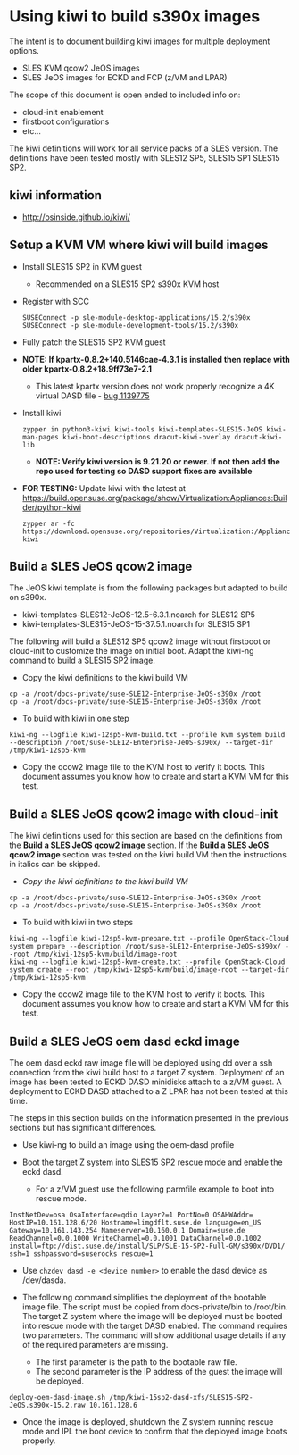 # Using kiwi to build s390x images

The intent is to document building kiwi images for multiple deployment options.

- SLES KVM qcow2 JeOS images
- SLES JeOS images for ECKD and FCP (z/VM and LPAR)

The scope of this document is open ended to included info on:

- cloud-init enablement
- firstboot configurations
- etc...

The kiwi definitions will work for all service packs of a SLES version.  The definitions have been tested mostly with SLES12 SP5, SLES15 SP1 SLES15 SP2.  

## kiwi information

- http://osinside.github.io/kiwi/

## Setup a KVM VM where kiwi will build images

- Install SLES15 SP2 in KVM guest
  - Recommended on a SLES15 SP2 s390x KVM host
- Register with SCC

  ```
  SUSEConnect -p sle-module-desktop-applications/15.2/s390x
  SUSEConnect -p sle-module-development-tools/15.2/s390x
  ```

- Fully patch the SLES15 SP2 KVM guest
- **NOTE: If kpartx-0.8.2+140.5146cae-4.3.1 is installed then replace with older kpartx-0.8.2+18.9ff73e7-2.1**
  - This latest kpartx version does not work properly recognize a 4K virtual DASD file - [bug 1139775](https://bugzilla.suse.com/show_bug.cgi?id=1139775)
- Install kiwi

  ```
  zypper in python3-kiwi kiwi-tools kiwi-templates-SLES15-JeOS kiwi-man-pages kiwi-boot-descriptions dracut-kiwi-overlay dracut-kiwi-lib
  ```
    - **NOTE: Verify kiwi version is 9.21.20 or newer. If not then add the repo used for testing so DASD support fixes are available**

- **FOR TESTING:** Update kiwi with the latest at https://build.opensuse.org/package/show/Virtualization:Appliances:Builder/python-kiwi

  ```
  zypper ar -fc https://download.opensuse.org/repositories/Virtualization:/Appliances:/Builder/SLE_15_SP2/ kiwi
  ```

## Build a SLES JeOS qcow2 image

The JeOS kiwi template is from the following packages but adapted to build on s390x.

- kiwi-templates-SLES12-JeOS-12.5-6.3.1.noarch for SLES12 SP5
- kiwi-templates-SLES15-JeOS-15-37.5.1.noarch for SLES15 SP1

The following will build a SLES12 SP5 qcow2 image without firstboot or cloud-init to customize the image on initial boot.  Adapt the kiwi-ng command to build a SLES15 SP2 image.

- Copy the kiwi definitions to the kiwi build VM

```
cp -a /root/docs-private/suse-SLE12-Enterprise-JeOS-s390x /root
cp -a /root/docs-private/suse-SLE15-Enterprise-JeOS-s390x /root
```

- To build with kiwi in one step

```
kiwi-ng --logfile kiwi-12sp5-kvm-build.txt --profile kvm system build --description /root/suse-SLE12-Enterprise-JeOS-s390x/ --target-dir /tmp/kiwi-12sp5-kvm
```

- Copy the qcow2 image file to the KVM host to verify it boots.  This document assumes you know how to create and start a KVM VM for this test.

## Build a SLES JeOS qcow2 image with cloud-init

The kiwi definitions used for this section are based on the definitions from the **Build a SLES JeOS qcow2 image** section.  If the **Build a SLES JeOS qcow2 image** section was tested on the kiwi build VM then the instructions in italics can be skipped.

- _Copy the kiwi definitions to the kiwi build VM_

```
cp -a /root/docs-private/suse-SLE12-Enterprise-JeOS-s390x /root
cp -a /root/docs-private/suse-SLE15-Enterprise-JeOS-s390x /root
```

- To build with kiwi in two steps

```
kiwi-ng --logfile kiwi-12sp5-kvm-prepare.txt --profile OpenStack-Cloud system prepare --description /root/suse-SLE12-Enterprise-JeOS-s390x/ --root /tmp/kiwi-12sp5-kvm/build/image-root
kiwi-ng --logfile kiwi-12sp5-kvm-create.txt --profile OpenStack-Cloud system create --root /tmp/kiwi-12sp5-kvm/build/image-root --target-dir /tmp/kiwi-12sp5-kvm
```

- Copy the qcow2 image file to the KVM host to verify it boots.  This document assumes you know how to create and start a KVM VM for this test.

## Build a SLES JeOS oem dasd eckd image

The oem dasd eckd raw image file will be deployed using dd over a ssh connection from the kiwi build host to a target Z system.  Deployment of an image has been tested to ECKD DASD minidisks attach to a z/VM guest.  A deployment to ECKD DASD attached to a Z LPAR has not been tested at this time.

The steps in this section builds on the information presented in the previous sections but has significant differences.

- Use kiwi-ng to build an image using the oem-dasd profile

- Boot the target Z system into SLES15 SP2 rescue mode and enable the eckd dasd.  

  - For a z/VM guest use the following parmfile example to boot into rescue mode.
```
InstNetDev=osa OsaInterface=qdio Layer2=1 PortNo=0 OSAHWAddr=         
HostIP=10.161.128.6/20 Hostname=limgdflt.suse.de language=en_US
Gateway=10.161.143.254 Nameserver=10.160.0.1 Domain=suse.de           
ReadChannel=0.0.1000 WriteChannel=0.0.1001 DataChannel=0.0.1002       
install=ftp://dist.suse.de/install/SLP/SLE-15-SP2-Full-GM/s390x/DVD1/
ssh=1 sshpassword=suserocks rescue=1
```
  - Use ```chzdev dasd -e <device number>``` to enable the dasd device as /dev/dasda.

- The following command simplifies the deployment of the bootable image file.  The script must be copied from docs-private/bin to /root/bin. The target Z system where the image will be deployed must be booted into rescue mode with the target DASD enabled.  The command requires two parameters. The command will show additional usage details if any of the required parameters are missing.
  - The first parameter is the path to the bootable raw file.
  - The second parameter is the IP address of the guest the image will be deployed.

```
deploy-oem-dasd-image.sh /tmp/kiwi-15sp2-dasd-xfs/SLES15-SP2-JeOS.s390x-15.2.raw 10.161.128.6
```

- Once the image is deployed, shutdown the Z system running rescue mode and IPL the boot device to confirm that the deployed image boots properly.
